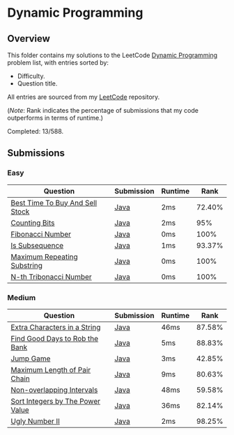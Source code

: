 # Dynamic Programming

## Overview
This folder contains my solutions to the LeetCode [Dynamic Programming](https://leetcode.com/problem-list/dynamic-programming/) problem list,
with entries sorted by:
- Difficulty.
- Question title.

All entries are sourced from my [LeetCode](https://github.com/shumarb/leetcode) repository.

(*Note*: Rank indicates the percentage of submissions that my code outperforms in terms of runtime.)

Completed: 13/588.

## Submissions
### Easy
| Question                                                                                                      | Submission                                                                                       | Runtime | Rank   |
|---------------------------------------------------------------------------------------------------------------|--------------------------------------------------------------------------------------------------|---------|--------|
| [Best Time To Buy And Sell Stock](https://leetcode.com/problems/best-time-to-buy-and-sell-stock/description/) | [Java](https://github.com/shumarb/leetcode/blob/main/submissions/BestTimeToBuyAndSellStock.java) | 2ms     | 72.40% |
| [Counting Bits](https://leetcode.com/problems/counting-bits/description/)                                     | [Java](https://github.com/shumarb/leetcode/blob/main/submissions/CountingBits.java)              | 2ms     | 95%    |
| [Fibonacci Number](https://leetcode.com/problems/fibonacci-number/description/)                               | [Java](https://github.com/shumarb/leetcode/blob/main/submissions/FibonacciNumber.java)           | 0ms     | 100%   |
| [Is Subsequence](https://leetcode.com/problems/is-subsequence/description/)                                   | [Java](https://github.com/shumarb/leetcode/blob/main/submissions/IsSubsequence.java)             | 1ms     | 93.37% |
| [Maximum Repeating Substring](https://leetcode.com/problems/maximum-repeating-substring/description/)         | [Java](https://github.com/shumarb/leetcode/blob/main/submissions/MaximumRepeatingSubstring.java) | 0ms     | 100%   |
| [N-th Tribonacci Number](https://leetcode.com/problems/n-th-tribonacci-number/description/)                   | [Java](https://github.com/shumarb/leetcode/blob/main/submissions/NthTribonacciNumber.java)       | 0ms     | 100%   |

### Medium
| Question                                                                                                        | Submission                                                                                         | Runtime | Rank   |
|-----------------------------------------------------------------------------------------------------------------|----------------------------------------------------------------------------------------------------|---------|--------|
| [Extra Characters in a String](https://leetcode.com/problems/extra-characters-in-a-string/description/)         | [Java](https://github.com/shumarb/leetcode/blob/main/submissions/ExtraCharactersInAString.java)    | 46ms    | 87.58% | 
| [Find Good Days to Rob the Bank](https://leetcode.com/problems/find-good-days-to-rob-the-bank/description/)     | [Java](https://github.com/shumarb/leetcode/blob/main/submissions/FindGoodDaysToRobTheBank.java)    | 5ms     | 88.83% |
| [Jump Game](https://leetcode.com/problems/jump-game/description/)                                               | [Java](https://github.com/shumarb/leetcode/blob/main/submissions/JumpGame.java)                    | 3ms     | 42.85% |
| [Maximum Length of Pair Chain](https://leetcode.com/problems/maximum-gap/description/)                          | [Java](https://github.com/shumarb/leetcode/blob/main/submissions/MaximumLengthOfPairChain.java)    | 9ms     | 80.63% |
| [Non-overlapping Intervals](https://leetcode.com/problems/non-overlapping-intervals/description/)               | [Java](https://github.com/shumarb/leetcode/blob/main/submissions/NonOverlappingIntervals.java)     | 48ms    | 59.58% |
| [Sort Integers by The Power Value](https://leetcode.com/problems/sort-integers-by-the-power-value/description/) | [Java](https://github.com/shumarb/leetcode/blob/main/submissions/SortIntegersByThePowerValue.java) | 36ms    | 82.14% |
| [Ugly Number II](https://leetcode.com/problems/ugly-number-ii/description/)                                     | [Java](https://github.com/shumarb/leetcode/blob/main/submissions/UglyNumberTwo.java)               | 2ms     | 98.25% | 
